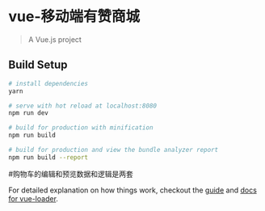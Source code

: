 # vue-移动端有赞商城

> A Vue.js project

## Build Setup

``` bash
# install dependencies
yarn

# serve with hot reload at localhost:8080
npm run dev

# build for production with minification
npm run build

# build for production and view the bundle analyzer report
npm run build --report
```

#购物车的编辑和预览数据和逻辑是两套

For detailed explanation on how things work, checkout the [guide](http://vuejs-templates.github.io/webpack/) and [docs for vue-loader](http://vuejs.github.io/vue-loader).
